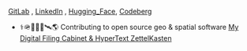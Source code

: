 [GitLab](https://gitlab.com/jph6366) ,  [LinkedIn](https://www.linkedin.com/in/jackson-hardee/) , [Hugging_Face](https://huggingface.co/Jphardee), [Codeberg](https://codeberg.org/jph6366)


- ⚕️🪖🛟🪸🩻🛰️🌎 Contributing to open source geo & spatial software
[My Digital Filing Cabinet & HyperText ZettelKasten](https://jph6366.github.io/filing-cabinet/)
